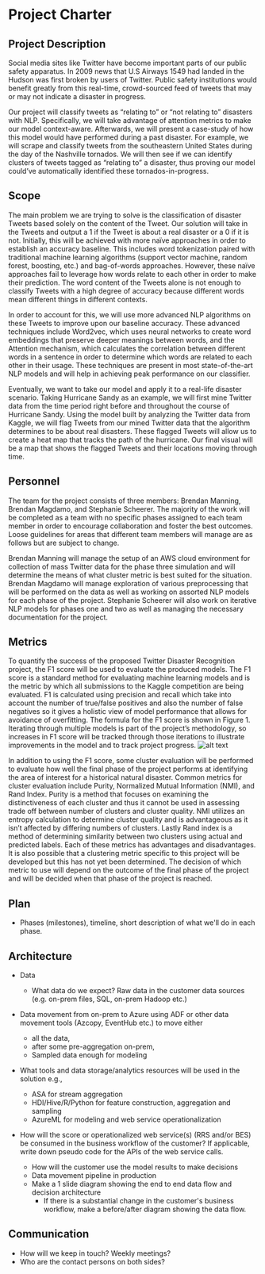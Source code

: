 # Project Charter

## Project Description

Social media sites like Twitter have become important parts of our public safety apparatus. In 2009 news that U.S Airways 1549 had landed in the Hudson was first broken by users of Twitter. Public safety institutions would benefit greatly from this real-time, crowd-sourced feed of tweets that may or may not indicate a disaster in progress. 

Our project will classify tweets as “relating to” or “not relating to” disasters with NLP. Specifically, we will take advantage of attention metrics to make our model context-aware. Afterwards, we will present a case-study of how this model would have performed during a past disaster. For example, we will scrape and classify tweets from the southeastern United States during the day of the Nashville tornados. We will then see if we can identify clusters of tweets tagged as “relating to” a disaster, thus proving our model could’ve automatically identified these tornados-in-progress.


## Scope
The main problem we are trying to solve is the classification of disaster Tweets based solely on the content of the Tweet.  Our solution will take in the Tweets and output a 1 if the Tweet is about a real disaster or a 0 if it is not.  Initially, this will be achieved with more naïve approaches in order to establish an accuracy baseline.  This includes word tokenization paired with traditional machine learning algorithms (support vector machine, random forest, boosting, etc.) and bag-of-words approaches.  However, these naïve approaches fail to leverage how words relate to each other in order to make their prediction.  The word content of the Tweets alone is not enough to classify Tweets with a high degree of accuracy because different words mean different things in different contexts. 
	
In order to account for this, we will use more advanced NLP algorithms on these Tweets to improve upon our baseline accuracy.  These advanced techniques include Word2vec, which uses neural networks to create word embeddings that preserve deeper meanings between words, and the Attention mechanism, which calculates the correlation between different words in a sentence in order to determine which words are related to each other in their usage.  These techniques are present in most state-of-the-art NLP models and will help in achieving peak performance on our classifier. 

Eventually, we want to take our model and apply it to a real-life disaster scenario.  Taking Hurricane Sandy as an example, we will first mine Twitter data from the time period right before and throughout the course of Hurricane Sandy.  Using the model built by analyzing the Twitter data from Kaggle, we will flag Tweets from our mined Twitter data that the algorithm determines to be about real disasters.  These flagged Tweets will allow us to create a heat map that tracks the path of the hurricane.  Our final visual will be a map that shows the flagged Tweets and their locations moving through time.


## Personnel
The team for the project consists of three members: Brendan Manning, Brendan Magdamo, and Stephanie Scheerer. The majority of the work will be completed as a team with no specific phases assigned to each team member in order to encourage collaboration and foster the best outcomes. Loose guidelines for areas that different team members will manage are as follows but are subject to change. 

Brendan Manning will manage the setup of an AWS cloud environment for collection of mass Twitter data for the phase three simulation and will determine the means of what cluster metric is best suited for the situation. Brendan Magdamo will manage exploration of various preprocessing that will be performed on the data as well as working on assorted NLP models for each phase of the project. Stephanie Scheerer will also work on iterative NLP models for phases one and two as well as managing the necessary documentation for the project. 

	
## Metrics
To quantify the success of the proposed Twitter Disaster Recognition project, the F1 score will be used to evaluate the produced models. The F1 score is a standard method for evaluating machine learning models and is the metric by which all submissions to the Kaggle competition are being evaluated. F1 is calculated using precision and recall which take into account the number of true/false positives and also the number of false negatives so it gives a holistic view of model performance that allows for avoidance of overfitting. The formula for the F1 score is shown in Figure 1. Iterating through multiple models is part of the project’s methodology, so increases in F1 score will be tracked through those iterations to illustrate improvements in the model and to track project progress.
![alt text](https://static.packt-cdn.com/products/9781785282287/graphics/B04223_10_02.jpg)


In addition to using the F1 score, some cluster evaluation will be performed to evaluate how well the final phase of the project performs at identifying the area of interest for a historical natural disaster. Common metrics for cluster evaluation include Purity, Normalized Mutual Information (NMI), and Rand Index. Purity is a method that focuses on examining the distinctiveness of each cluster and thus it cannot be used in assessing trade off between number of clusters and cluster quality. NMI utilizes an entropy calculation to determine cluster quality and is advantageous as it isn’t affected by differing numbers of clusters. Lastly Rand index is a method of determining similarity between two clusters using actual and predicted labels. Each of these metrics has advantages and disadvantages. It is also possible that a clustering metric specific to this project will be developed but this has not yet been determined. The decision of which metric to use will depend on the outcome of the final phase of the project and will be decided when that phase of the project is reached.



## Plan
* Phases (milestones), timeline, short description of what we'll do in each phase.

## Architecture
* Data
  * What data do we expect? Raw data in the customer data sources (e.g. on-prem files, SQL, on-prem Hadoop etc.)
* Data movement from on-prem to Azure using ADF or other data movement tools (Azcopy, EventHub etc.) to move either
  * all the data, 
  * after some pre-aggregation on-prem,
  * Sampled data enough for modeling 

* What tools and data storage/analytics resources will be used in the solution e.g.,
  * ASA for stream aggregation
  * HDI/Hive/R/Python for feature construction, aggregation and sampling
  * AzureML for modeling and web service operationalization
* How will the score or operationalized web service(s) (RRS and/or BES) be consumed in the business workflow of the customer? If applicable, write down pseudo code for the APIs of the web service calls.
  * How will the customer use the model results to make decisions
  * Data movement pipeline in production
  * Make a 1 slide diagram showing the end to end data flow and decision architecture
    * If there is a substantial change in the customer's business workflow, make a before/after diagram showing the data flow.

## Communication
* How will we keep in touch? Weekly meetings?
* Who are the contact persons on both sides?
